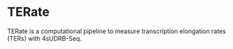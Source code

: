 # TERate
TERate is a computational pipeline to measure transcription elongation rates (TERs) with 4sUDRB-Seq.
